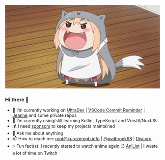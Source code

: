 <div align="center" style="text-align:center">
    <img width="1024" src="https://raw.githubusercontent.com/KurozeroPB/KurozeroPB/master/assets/umaru.gif">
</div>

### Hi there 👋

- 🔭 I’m currently working on [UltraDex](https://github.com/KurozeroPB/UltraDex) | [VSCode Commit Reminder](https://github.com/KurozeroPB/vscode-commit-reminder) | [Jeanne](https://github.com/KurozeroPB/Jeanne) and some private repos
- 🌱 I’m currently using/still learning Kotlin, TypeScript and VueJS/NuxtJS
- 💰 I need [sponsors](https://github.com/sponsors/KurozeroPB) to keep my projects maintained
- 💬 Ask me about anything
- 📫 How to reach me: root@kurozeropb.info | [@pvdbroek98](https://twitter.com/pvdbroek98) | [Discord](https://discord.gg/p895czC)
- ⚡ Fun fact(s): I recently started to watch anime again ;3 [AniList](https://anilist.co/user/Aesuki/) | I waste a lot of time on Twitch


